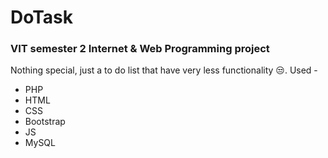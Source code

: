 # DoTask
### VIT semester 2 Internet & Web Programming project
Nothing special, just a to do list that have very less functionality 😒. Used - 
- PHP 
- HTML
- CSS
- Bootstrap
- JS
- MySQL
